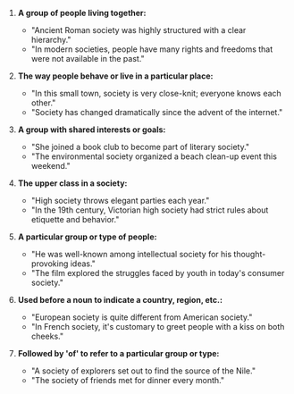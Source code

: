 1. **A group of people living together:**
   - "Ancient Roman society was highly structured with a clear hierarchy."
   - "In modern societies, people have many rights and freedoms that were not available in the past."

2. **The way people behave or live in a particular place:**
   - "In this small town, society is very close-knit; everyone knows each other."
   - "Society has changed dramatically since the advent of the internet."

3. **A group with shared interests or goals:**
   - "She joined a book club to become part of literary society."
   - "The environmental society organized a beach clean-up event this weekend."

4. **The upper class in a society:**
   - "High society throws elegant parties each year."
   - "In the 19th century, Victorian high society had strict rules about etiquette and behavior."

5. **A particular group or type of people:**
   - "He was well-known among intellectual society for his thought-provoking ideas."
   - "The film explored the struggles faced by youth in today's consumer society."

6. **Used before a noun to indicate a country, region, etc.:**
   - "European society is quite different from American society."
   - "In French society, it's customary to greet people with a kiss on both cheeks."

7. **Followed by 'of' to refer to a particular group or type:**
   - "A society of explorers set out to find the source of the Nile."
   - "The society of friends met for dinner every month."